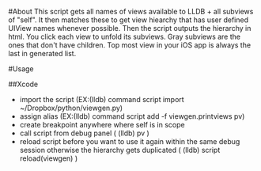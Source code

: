 #About
This script gets all names of views available to LLDB + all subviews of "self". It then matches these to get view hiearchy that has user defined UIView names whenever possible. Then the script outputs the hierarchy in html. You click each view to unfold its subviews. Gray subviews are the ones that don't have children. Top most view in your iOS app is always the last in generated list.

#Usage

##Xcode
- import the script (EX:(lldb) command script import ~/Dropbox/python/viewgen.py)
- assign alias (EX:(lldb) command script add -f viewgen.printviews pv)
- create breakpoint anywhere where self is in scope
- call script from debug panel ( (lldb) pv )
- reload script before you want to use it again within the same debug session otherwise the hierarchy gets duplicated ( (lldb) script reload(viewgen) )